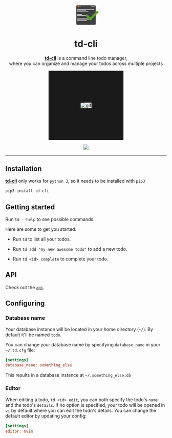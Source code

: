 <p align="center"><img src="img/td-cli3.png" width=80 alt="Icon"/></p>

<h1 align="center">td-cli</h1>

<p align="center"><a href="https://pypi.org/project/td-cli/"><strong>td-cli</strong></a> is a command line todo manager, <br/>where you can organize and manage your todos across multiple projects</p>
<p align="center"><img class="img-responsive" width="500" border="100" src="img/td-cli.gif" alt="gif"/></p>
<p align="center"><img src="https://badge.fury.io/py/td-cli.svg" /></p>

<hr />

## Installation
[**td-cli**](https://pypi.org/project/td-cli/) only works for `python 3`, so it needs to be installed with `pip3`
```bash
pip3 install td-cli
```

## Getting started
Run `td --help` to see possible commands.

Here are some to get you started:
- Run `td` to list all your todos.

- Run `td add "my new awesome todo"` to add a new todo.

- Run `td <id> complete` to complete your todo.


## API
Check out the [`api`](API.md).

## Configuring
### Database name
Your database instance will be located in your home directory (`~/`).
By default it'll be named `todo`.

You can change your database name by specifying `database_name` in your `~/.td.cfg` file:
```cfg
[settings]
database_name: something_else
```
This results in a database instance at `~/.something_else.db`

### Editor
When editing a todo, `td <id> edit`, you can both specify the todo's `name` and the todo's `details`. If no option is specified, your todo will be opened in `vi` by default where you can edit the todo's details. You can change the default editor by updating your config:
```cfg
[settings]
editor: nvim
```
